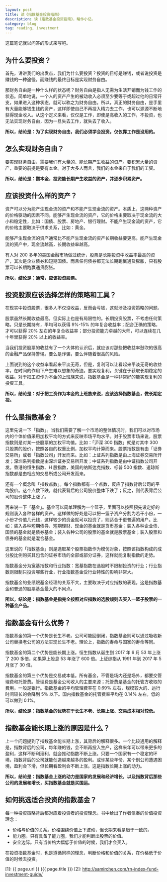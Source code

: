 ```yaml
---
layout: post
title: 读《指数基金投资指南》
description: 读《指数基金投资指南》，略作小记。
category: blog
tag: reading, investment
---
```



这篇笔记就以问答的形式来写吧。


## 为什么要投资？

首先，讲讲我们的出发点，我们为什么要投资？投资的目标是赚钱，或者说投资是赚钱的一种途径。而赚钱的最终目标是实现财务自由。

那财务自由是一种什么样的状态呢？财务自由是指人无需为生活开销而为钱工作的状态。简单地说，一个人的资产产生的被动收入必须至少要等于或超过他的日常开支，如果进入这种状态，就可以称之为财务自由。所以，真正的财务自由，是手里有大量能够钱生钱的资产，这样即使自己不再投入精力去工作，也可以源源不断地获得现金收入。从这个定义来看，仅仅是工作，即使是高收入的工作，不投资，也无法实现财务自由，因为一旦失去工作，就失去了收入。

**所以，结论是：为了实现财务自由，我们必须学会投资，仅仅靠工作是没用的。**


## 怎么实现财务自由？

要实现财务自由，需要我们有大量的、能长期产生收益的资产。要积累大量的资产，重要的前提是要有本金。对于大多人而言，我们的本金来自于我们的工资。

**所以，结论是：攒本金，投资能长期产生收益的资产，并逐步积累资产。**


## 应该投资什么样的资产？

资产可以分为能产生现金流的资产和不能产生现金流的资产。本质上，这两种资产的价格驱动的因素不同。能够产生现金流的资产，它的价格主要取决于现金流的大小和稳定性，比如：国债、股票、房地产、银行理财。不能产生现金流的资产，它的价格主要取决于供求关系，比如：黄金。

能够产生现金流的资产通常比不能产生现金流的资产长期收益要更高。能产生现金流的资产中，现金流越高，长期收益率越高。

有人对 200 多年的美国金融市场做过统计，股票是长期投资中收益率最高的资产，其次是企业债券和短期国债。而且任何债券都无法长期跑赢通货膨胀，只有股票可以长期跑赢通货膨胀。

**所以，结论是：通常，应该投资股票。**


## 投资股票应该选择怎样的策略和工具？

在现实中投资股票，很多人不仅没收益，反而会亏钱，这就涉及投资策略的问题。

股票虽然长期收益最高，但实际上也是有局限性的。长期投资股票，不考虑任何策略，只是长期持有，平均可以获得 9%-15% 的年复合收益率；配合正确的策略，才可以获得 20% 左右的年复合收益率；部分投资能力卓越的大师，可以连续在几十年里获得 20% 以上的收益率。

当我们投资股票的收益有了一个大体的认识后，就应该对那些把收益率鼓吹的很高的金融产品保持警惕。要么是诈骗，要么伴随着很高的风险。

上面说到的这个收益率看起来平淡无奇，但是，复利可以让看起来平淡无奇的收益率，在时间的作用下产生难以想象的奇迹。要实现复利，关键在于获取长期稳定的收益。对于把工资作为本金的上班族来说，指数基金是一种非常好的能实现复利的投资工具。


**所以，结论是：对于把工资作为本金的上班族来说，应该选择指数基金，做长期定投。**


## 什么是指数基金？

这里先说一下「指数」。当我们需要了解一个市场的整体情况时，我们可以对市场内的个体价值采用加权平均的方式来反映市场平均水平。对于股票市场来说，股票指数则是对某一些股票的加权平均值。比如：「沪深 300 指数」就是对其中 300 只股票的股价，按照各自的权重比例，加权平均计算而来。股票指数是有由「证券交易所」或者「指数公司」开发而来。比如：上证系列指数是由上海证券交易所开发；深圳系列指数是由深圳证券交易所开发；中证系列指数是由中证指数公司开发。香港的恒生指数、H 股指数，美国的纳斯达克指数、标普 500 指数、道琼斯指数都是由相应的交易所或公司开发而来。

还有一个概念叫「指数点数」。每个指数都有一个点数，反应了指数背后公司的平均股价。这个点数下跌，就代表背后的公司股价整体下跌了；反之，则代表背后公司的股价整体上涨了。

再来说一下「基金」。基金可以简单理解为一个篮子，里面可以按照预先设定好的规则装入各种各样的资产。这样做的好处是可以把一篮子资产分割为若干小份，一小份才价值几元钱，这样较少的资金就可以投资了，则适合于更普遍的用户。比如：装入各种短期债券、短期理财、现金的基金就是货币基金；装入各种企业债、国债的基金就是债券基金；装入各种公司的股票的基金就是股票基金；装入股票和债券的基金就是混合基金。

这里说的「指数基金」则是选取某个股票指数作为模仿对象，按照该指数构成的成分股比例购买其包含的证券市场的全部或部分证券，这样就能复制指数的走势。


指数基金分为宽基指数和行业指数：宽基指数在选股时不限制投资的行业；行业指数则限制只投资哪些行业，行业指数基金受行业特性的影响非常大。


指数基金的业绩跟基金经理的关系不大，主要取决于对应指数的表现。这是指数基金和普通的股票基金最大的不同点。


**所以，结论是：指数基金是指完全按照对应指数的选股规则去买入一篮子股票的一种基金产品。**


## 指数基金有什么优势？

指数基金的第一个优势是长生不老。公司可能回倒闭，指数基金则可以通过吸收新公司替换老公司的方法实现长生不老。理论上，指数的寿命与国家的寿命等同。

指数基金的第二个优势是能长期上涨。恒生指数从诞生到 2017 年 6 月 53 年上涨了 200 多倍，如果算上股息 53 年涨了 600 倍。上证综指从 1991 年到 2017 年 5 月涨了 30 倍。

指数基金的第三个优势是交易成本低。所有基金，不管是场内还是场外，都要交管理费和托管费。管理费是基金公司收入的主要来源；托管费是基金的托管方收取的费用，一般是银行。指数基金的平均管理费率在 0.69% 左右，规模较大的、运行时间较长的会降到 5% 以下。国内指数基金的托管费率平均在 0.14% 左右，低的可以做到 0.1%。

**所以，结论是：指数基金的优势在于长生不老、长期上涨、交易成本相对较低。**


## 指数基金能长期上涨的原因是什么？


上一个问题提到了指数基金能长期上涨，其背后的解释很多。一个比较通用的解释是，指数背后的公司，每年赚的钱，会不断再投入生产，这样来年可以带来更多的盈利，这样不断利滚利，就会推动指数不断上涨。只要一个国家有一个稳定的环境，指数背后的公司就能创造越来越多的盈利。或许某些年份、某个别公司遭遇困境，盈利会下滑，但长期看盈利会不断上涨。这是指数长期上涨的动力。

**所以，结论是：指数基金上涨的动力是国家的发展和经济增长，以及指数背后那些公司的发展和增长，买指数基金就是买国运。**


## 如何挑选适合投资的指数基金？

每一种投资策略背后都对应着投资者的投资理念。书中给出了作者信奉的价值投资理念：

- 价格与价值的关系。价格围绕价值上下波动，但长期来看是趋于一致的。
- 能力圈。只有具备了能力圈，我们才能判断出股票的价值。
- 安全边际。只有当价格大幅低于价值的时候，我们才会买入。

在投资指数基金时，也是遵循同样的理念，判断价格和价值的关系，在价格低于价值的时候去投资。








[SamirChen]: http://www.samirchen.com "SamirChen"
[1]: {{ page.url }} ({{ page.title }})
[2]: http://samirchen.com/rn-index-fund-investment-guide/
